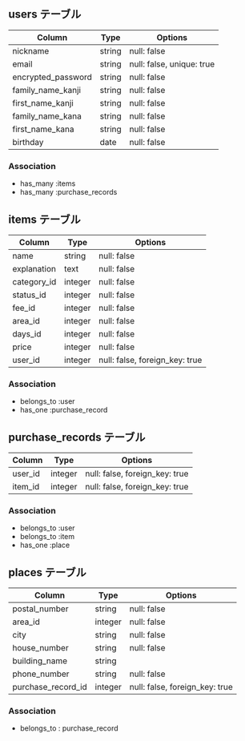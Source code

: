 ## users テーブル

|Column            |Type   |Options                  |
|------------------|-------|-------------------------|
|nickname          |string |null: false              |
|email             |string |null: false, unique: true|
|encrypted_password|string |null: false              |
|family_name_kanji |string |null: false              |
|first_name_kanji  |string |null: false              |
|family_name_kana  |string |null: false              |
|first_name_kana   |string |null: false              |
|birthday          |date   |null: false              |

### Association

- has_many :items
- has_many :purchase_records

## items テーブル

|Column     |Type   |Options                       |
|-----------|-------|------------------------------|
|name       |string |null: false                   |
|explanation|text   |null: false                   |
|category_id|integer|null: false                   |
|status_id  |integer|null: false                   |
|fee_id     |integer|null: false                   |
|area_id    |integer|null: false                   |
|days_id    |integer|null: false                   |
|price      |integer|null: false                   |
|user_id    |integer|null: false, foreign_key: true|

### Association
- belongs_to :user
- has_one    :purchase_record

## purchase_records テーブル

|Column |Type   |Options                       |
|-------|-------|------------------------------|
|user_id|integer|null: false, foreign_key: true|
|item_id|integer|null: false, foreign_key: true|


### Association
- belongs_to :user
- belongs_to :item
- has_one    :place

## places テーブル

|Column            |Type   |Options                       |
|------------------|-------|------------------------------|
|postal_number     |string |null: false                   |
|area_id           |integer|null: false                   |
|city              |string |null: false                   |
|house_number      |string |null: false                   |
|building_name     |string |                              |
|phone_number      |string |null: false                   |
|purchase_record_id|integer|null: false, foreign_key: true|


### Association
- belongs_to : purchase_record